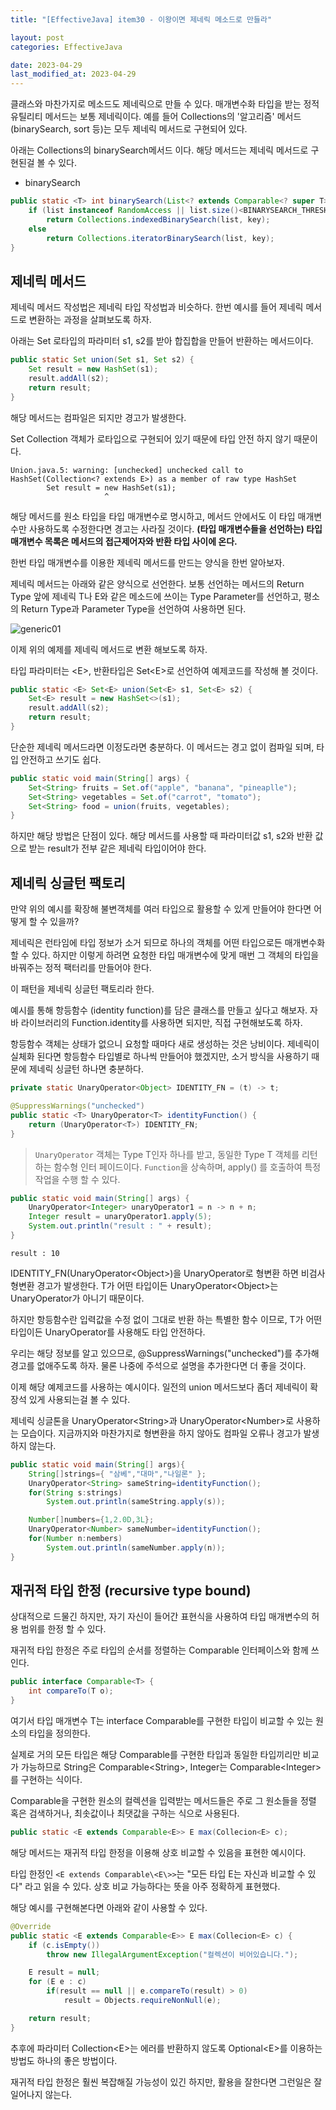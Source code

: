 ```yaml
---
title: "[EffectiveJava] item30 - 이왕이면 제네릭 메소드로 만들라"

layout: post
categories: EffectiveJava

date: 2023-04-29
last_modified_at: 2023-04-29
---
```


클래스와 마찬가지로 메소드도 제네릭으로 만들 수 있다. 매개변수화 타입을 받는 정적 유틸리티 메서드는 보통 제네릭이다.
예를 들어 Collections의 '알고리즘' 메서드(binarySearch, sort 등)는 모두 제네릭 메서드로 구현되어 있다.

아래는 Collections의 binarySearch메서드 이다. 해당 메서드는 제네릭 메서드로 구현된걸 볼 수 있다.

- binarySearch

```java
public static <T> int binarySearch(List<? extends Comparable<? super T>> list, T key) {
    if (list instanceof RandomAccess || list.size()<BINARYSEARCH_THRESHOLD)
        return Collections.indexedBinarySearch(list, key);
    else
        return Collections.iteratorBinarySearch(list, key);
}
```

## 제네릭 메서드

제네릭 메서드 작성법은 제네릭 타입 작성법과 비슷하다.
한번 예시를 들어 제네릭 메서드로 변환하는 과정을 살펴보도록 하자.

아래는 Set 로타입의 파라미터 s1, s2를 받아 합집합을 만들어 반환하는 메서드이다.

```java
public static Set union(Set s1, Set s2) {
    Set result = new HashSet(s1);
    result.addAll(s2);
    return result;
}
```

해당 메서드는 컴파일은 되지만 경고가 발생한다.

Set Collection 객체가 로타입으로 구현되어 있기 때문에 타입 안전 하지 않기 때문이다.

```shell
Union.java.5: warning: [unchecked] unchecked call to
HashSet(Collection<? extends E>) as a member of raw type HashSet
        Set result = new HashSet(s1);
                     ^
```

해당 메서드를 원소 타입을 타입 매개변수로 명시하고, 메서드 안에서도 이 타입 매개변수만 사용하도록 수정한다면 경고는 사라질 것이다.
**(타입 매개변수들을 선언하는) 타입 매개변수 목록은 메서드의 접근제어자와 반환 타입 사이에 온다.**

한번 타입 매개변수를 이용한 제네릭 메서드를 만드는 양식을 한번 알아보자.

제네릭 메서드는 아래와 같은 양식으로 선언한다.
보통 선언하는 메서드의 Return Type 앞에 제네릭 T나 E와 같은 메소드에 쓰이는 Type Parameter를 선언하고, 평소 의 Return Type과 Parameter Type을 선언하여 사용하면 된다.

![generic01]({{site.url}}/public/image/2023/2023-04/29-java001.png)

이제 위의 예제를 제네릭 메서드로 변환 해보도록 하자.

타입 파라미터는 \<E\>, 반환타입은 Set\<E\>로 선언하여 예제코드를 작성해 볼 것이다.

```java
public static <E> Set<E> union(Set<E> s1, Set<E> s2) {
    Set<E> result = new HashSet<>(s1);
    result.addAll(s2);
    return result;
}
```

단순한 제네릭 메서드라면 이정도라면 충분하다. 이 메서드는 경고 없이 컴파일 되며, 타입 안전하고 쓰기도 쉽다.

```java
public static void main(String[] args) {
    Set<String> fruits = Set.of("apple", "banana", "pineaplle");
    Set<String> vegetables = Set.of("carrot", "tomato");
    Set<String> food = union(fruits, vegetables);
}
```

하지만 해당 방법은 단점이 있다. 해당 메서드를 사용할 때 파라미터값 s1, s2와 반환 값으로 받는 result가 전부 같은 제네릭 타입이어야 한다.


## 제네릭 싱글턴 팩토리

만약 위의 예시를 확장해 불변객체를 여러 타입으로 활용할 수 있게 만들어야 한다면 어떻게 할 수 있을까?

제네릭은 런타임에 타입 정보가 소거 되므로 하나의 객체를 어떤 타입으로든 매개변수화 할 수 있다.
하지만 이렇게 하려면 요청한 타입 매개변수에 맞게 매번 그 객체의 타입을바꿔주는 정적 팩터리를 만들어야 한다.

이 패턴을 제네릭 싱글턴 팩토리라 한다.

예시를 통해 항등함수 (identity function)를 담은 클래스를 만들고 싶다고 해보자.
자바 라이브러리의 Function.identity를 사용하면 되지만, 직접 구현해보도록 하자.

항등함수 객체는 상태가 없으니 요청할 때마다 새로 생성하는 것은 낭비이다. 제네릭이 실체화 된다면 항등함수 타입별로 하나씩 만들어야 했겠지만, 소거 방식을 사용하기 때문에 제네릭 싱글턴 하나면 충분하다.

```java
private static UnaryOperator<Object> IDENTITY_FN = (t) -> t;

@SuppressWarnings("unchecked")
public static <T> UnaryOperator<T> identityFunction() {
    return (UnaryOperator<T>) IDENTITY_FN;
}
```

> `UnaryOperator` 객체는 Type T인자 하나를 받고, 동일한 Type T 객체를 리턴하는 함수형 인터 페이드이다.
> `Function`을 상속하며, apply() 를 호출하여 특정 작업을 수행 할 수 있다.
>
```java
public static void main(String[] args) {
    UnaryOperator<Integer> unaryOperator1 = n -> n + n;
    Integer result = unaryOperator1.apply(5);
    System.out.println("result : " + result);
}
```
>
```shell
result : 10
```

IDENTITY_FN(UnaryOperator\<Object\>)을 UnaryOperator<T>로 형변환 하면 비검사 형변환 경고가 발생한다.
T가 어떤 타입이든 UnaryOperator\<Object\>는 UnaryOperator<T>가 아니기 때문이다.

하지만 항등함수란 입력값을 수정 없이 그대로 반환 하는 특별한 함수 이므로, T가 어떤 타입이든 UnaryOperator<T>를 사용해도 타입 안전하다.

우리는 해당 정보를 알고 있으므로, @SuppressWarnings("unchecked")를 추가해 경고를 없애주도록 하자.
물론 나중에 주석으로 설명을 추가한다면 더 좋을 것이다.

이제 해당 예제코드를 사용하는 예시이다. 일전의 union 메서드보다 좀더 제네릭이 확장석 있게 사용되는걸 볼 수 있다.

제네릭 싱글톤을 UnaryOperator\<String\>과 UnaryOperator\<Number\>로 사용하는 모습이다.
지금까지와 마찬가지로 형변환을 하지 않아도 컴파일 오류나 경고가 발생하지 않는다.

```java
public static void main(String[] args){
    String[]strings={ "삼베","대마","나일론" };
    UnaryOperator<String> sameString=identityFunction();
    for(String s:strings)
        System.out.println(sameString.apply(s));

    Number[]numbers={1,2.0D,3L};
    UnaryOperator<Number> sameNumber=identityFunction();
    for(Number n:nembers)
        System.out.println(sameNumber.apply(n));
}
```


## 재귀적 타입 한정 (recursive type bound)

상대적으로 드물긴 하지만, 자기 자신이 들어간 표현식을 사용하여 타입 매개변수의 허용 범위를 한정 할 수 있다.

재귀적 타입 한정은 주로 타입의 순서를 정렬하는 Comparable 인터페이스와 함께 쓰인다.

```java
public interface Comparable<T> {
    int compareTo(T o);
}
```

여기서 타입 매개변수 T는 interface Comparable<T>를 구현한 타입이 비교할 수 있는 원소의 타입을 정의한다.

실제로 거의 모든 타입은 해당 Comparable를 구현한 타입과 동일한 타입끼리만 비교가 가능하므로 String은 Comparable\<String\>, Integer는 Comparable\<Integer\>를 구현하는 식이다.

Comparable을 구현한 원소의 컬렉션을 입력받는 메서드들은 주로 그 원소들을 정렬 혹은 검색하거나, 최솟값이나 최댓값을 구하는 식으로 사용된다.

```java
public static <E extends Comparable<E>> E max(Collecion<E> c);
```

해당 메서드는 재귀적 타입 한정을 이용해 상호 비교할 수 있음을 표현한 예시이다.

타입 한정인 `<E extends Comparable\<E\>>`는 "모든 타입 E는 자신과 비교할 수 있다" 라고 읽을 수 있다.
상호 비교 가능하다는 뜻을 아주 정확하게 표현했다.

해당 예시를 구현해본다면 아래와 같이 사용할 수 있다.

```java
@Override
public static <E extends Comparable<E>> E max(Collecion<E> c) {
    if (c.isEmpty())
        throw new IllegalArgumentException("컬렉션이 비어있습니다.");

    E result = null;
    for (E e : c)
        if(result == null || e.compareTo(result) > 0)
            result = Objects.requireNonNull(e);

    return result;
}
```

추후에 파라미터 Collection\<E\>는 에러를 반환하지 않도록 Optional\<E\>를 이용하는 방법도 하나의 좋은 방법이다.

재귀적 타입 한정은 훨씬 복잡해질 가능성이 있긴 하지만, 활용을 잘한다면 그런일은 잘 일어나지 않는다.


